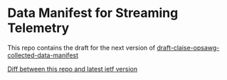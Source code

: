 # Data Manifest for Streaming Telemetry

This repo contains the draft for the next version of
[draft-claise-opsawg-collected-data-manifest](https://datatracker.ietf.org/doc/draft-claise-opsawg-collected-data-manifest/)


[Diff between this repo and latest ietf
version](http://tools.ietf.org//rfcdiff?url1=https://www.ietf.org/archive/id/draft-claise-opsawg-collected-data-manifest-00.txt&url2=https://raw.githubusercontent.com/JeanQuilbeufHuawei/draft-collected-data-manifest/master/draft-claise-opsawg-collected-data-manifest-01.txt)

